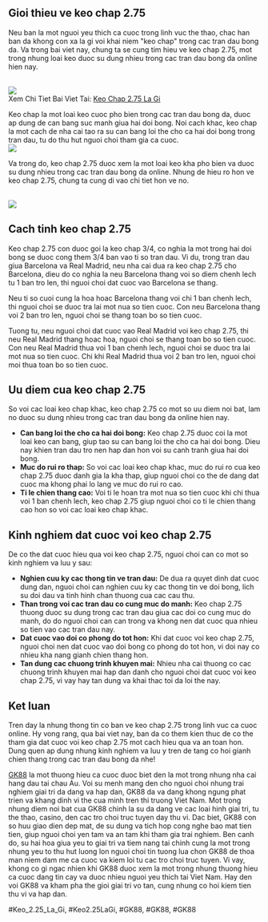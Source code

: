 <h2>Gioi thieu ve keo chap 2.75</h2><p>Neu ban la mot nguoi yeu thich ca cuoc trong linh vuc the thao, chac han ban da khong con xa la gi voi khai niem "keo chap" trong cac tran dau bong da. Va trong bai viet nay, chung ta se cung tim hieu ve keo chap 2.75, mot trong nhung loai keo duoc su dung nhieu trong cac tran dau bong da online hien nay.</p><br><img src="https://gk88.place/wp-content/uploads/2025/04/Cach-tinh-tien-keo-chap-275.png"></br>
Xem Chi Tiet Bai Viet Tai: <a href="https://gk88.place/keo-chap-275-la-gi/">Keo Chap 2.75 La Gi</a><p>Keo chap la mot loai keo cuoc pho bien trong cac tran dau bong da, duoc ap dung de can bang suc manh giua hai doi bong. Noi cach khac, keo chap la mot cach de nha cai tao ra su can bang loi the cho ca hai doi bong trong tran dau, tu do thu hut nguoi choi tham gia ca cuoc.<br><img src="https://gk88.place/wp-content/uploads/2025/04/Cach-tinh-tien-keo-chap-275.png"></br><p>Va trong do, keo chap 2.75 duoc xem la mot loai keo kha pho bien va duoc su dung nhieu trong cac tran dau bong da online. Nhung de hieu ro hon ve keo chap 2.75, chung ta cung di vao chi tiet hon ve no.</p><br><img src="https://gk88.place/wp-content/uploads/2025/04/Keo-chap-275-la-gi.png"></br><h2>Cach tinh keo chap 2.75</h2><p>Keo chap 2.75 con duoc goi la keo chap 3/4, co nghia la mot trong hai doi bong se duoc cong them 3/4 ban vao ti so tran dau. Vi du, trong tran dau giua Barcelona va Real Madrid, neu nha cai dua ra keo chap 2.75 cho Barcelona, dieu do co nghia la neu Barcelona thang voi so diem chenh lech tu 1 ban tro len, thi nguoi choi dat cuoc vao Barcelona se thang.<p>Neu ti so cuoi cung la hoa hoac Barcelona thang voi chi 1 ban chenh lech, thi nguoi choi se duoc tra lai mot nua so tien cuoc. Con neu Barcelona thang voi 2 ban tro len, nguoi choi se thang toan bo so tien cuoc.</p><p>Tuong tu, neu nguoi choi dat cuoc vao Real Madrid voi keo chap 2.75, thi neu Real Madrid thang hoac hoa, nguoi choi se thang toan bo so tien cuoc. Con neu Real Madrid thua voi 1 ban chenh lech, nguoi choi se duoc tra lai mot nua so tien cuoc. Chi khi Real Madrid thua voi 2 ban tro len, nguoi choi moi thua toan bo so tien cuoc.<h2>Uu diem cua keo chap 2.75</h2><p>So voi cac loai keo chap khac, keo chap 2.75 co mot so uu diem noi bat, lam no duoc su dung nhieu trong cac tran dau bong da online hien nay.</p><ul>
<li><strong>Can bang loi the cho ca hai doi bong:</strong> Keo chap 2.75 duoc coi la mot loai keo can bang, giup tao su can bang loi the cho ca hai doi bong. Dieu nay khien tran dau tro nen hap dan hon voi su canh tranh giua hai doi bong.</li>
<li><strong>Muc do rui ro thap:</strong> So voi cac loai keo chap khac, muc do rui ro cua keo chap 2.75 duoc danh gia la kha thap, giup nguoi choi co the de dang dat cuoc ma khong phai lo lang ve muc do rui ro cao.</li>
<li><strong>Ti le chien thang cao:</strong> Voi ti le hoan tra mot nua so tien cuoc khi chi thua voi 1 ban chenh lech, keo chap 2.75 giup nguoi choi co ti le chien thang cao hon so voi cac loai keo chap khac.</li>
</ul><h2>Kinh nghiem dat cuoc voi keo chap 2.75</h2><p>De co the dat cuoc hieu qua voi keo chap 2.75, nguoi choi can co mot so kinh nghiem va luu y sau:</p><ul>
<li><strong>Nghien cuu ky cac thong tin ve tran dau:</strong> De dua ra quyet dinh dat cuoc dung dan, nguoi choi can nghien cuu ky cac thong tin ve doi bong, lich su doi dau va tinh hinh chan thuong cua cac cau thu.</li>
<li><strong>Than trong voi cac tran dau co cung muc do manh:</strong> Keo chap 2.75 thuong duoc su dung trong cac tran dau giua cac doi co cung muc do manh, do do nguoi choi can can trong va khong nen dat cuoc qua nhieu so tien vao cac tran dau nay.</li>
<li><strong>Dat cuoc vao doi co phong do tot hon:</strong> Khi dat cuoc voi keo chap 2.75, nguoi choi nen dat cuoc vao doi bong co phong do tot hon, vi doi nay co nhieu kha nang gianh chien thang hon.</li>
<li><strong>Tan dung cac chuong trinh khuyen mai:</strong> Nhieu nha cai thuong co cac chuong trinh khuyen mai hap dan danh cho nguoi choi dat cuoc voi keo chap 2.75, vi vay hay tan dung va khai thac toi da loi the nay.</li>
</ul><h2>Ket luan</h2><p>Tren day la nhung thong tin co ban ve keo chap 2.75 trong linh vuc ca cuoc online. Hy vong rang, qua bai viet nay, ban da co them kien thuc de co the tham gia dat cuoc voi keo chap 2.75 mot cach hieu qua va an toan hon. Dung quen ap dung nhung kinh nghiem va luu y tren de tang co hoi gianh chien thang trong cac tran dau bong da nhe!</p><p><a href="https://gk88.place/">GK88</a> la mot thuong hieu ca cuoc duoc biet den la mot trong nhung nha cai hang dau tai chau Au. Voi su menh mang den cho nguoi choi nhung trai nghiem giai tri da dang va hap dan, GK88 da va dang khong ngung phat trien va khang dinh vi the cua minh tren thi truong Viet Nam. Mot trong nhung diem noi bat cua GK88 chinh la su da dang ve cac loai hinh giai tri, tu the thao, casino, den cac tro choi truc tuyen day thu vi. Dac biet, GK88 con so huu giao dien dep mat, de su dung va tich hop cong nghe bao mat tien tien, giup nguoi choi yen tam va an tam khi tham gia trai nghiem. Ben canh do, su hai hoa giua yeu to giai tri va tiem nang tai chinh cung la mot trong nhung yeu to thu hut luong lon nguoi choi tin tuong lua chon GK88 de thoa man niem dam me ca cuoc va kiem loi tu cac tro choi truc tuyen. Vi vay, khong co gi ngac nhien khi GK88 duoc xem la mot trong nhung thuong hieu ca cuoc dang tin cay va duoc nhieu nguoi yeu thich tai Viet Nam. Hay den voi GK88 va kham pha the gioi giai tri vo tan, cung nhung co hoi kiem tien thu vi va hap dan.</p>
#Keo_2.25_La_Gi, #Keo2.25LaGi, #GK88, #GK88, #GK88
